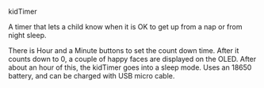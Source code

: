 kidTimer

A timer that lets a child know when it is OK to get up from a nap or from night sleep.

There is Hour and a Minute buttons to set the count down time.
After it counts down to 0, a couple of happy faces are displayed on the OLED.
After about an hour of this, the kidTimer goes into a sleep mode.
Uses an 18650 battery, and can be charged with USB micro cable.

